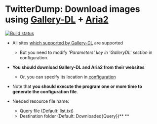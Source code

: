 ﻿# TwitterDump: Download images using [Gallery-DL](https://github.com/mikf/gallery-dl) + [Aria2](https://github.com/aria2/aria2)
[![Build status](https://ci.appveyor.com/api/projects/status/gh5po08wfgk6n1ck/branch/master?svg=true)](https://ci.appveyor.com/project/hsheric0210/twitterdump/branch/master)

* All sites [which supported by Gallery-DL](https://github.com/mikf/gallery-dl/blob/master/docs/supportedsites.md) are supported
  * But you need to modify *'Parameters' key in 'GalleryDL' section* in configuration.

* **You should download Gallery-DL and Aria2 from their websites**
  * Or, you can specify its location in <abbr title="TwitterDump.ini">configuration</abbr>

* Note that **you should execute the program one or more time to generate the configuration file**.

* Needed resource file name:
  * Query file (Default: list.txt)
  * Destination folder (Default: Downloaded\{Query})**
**